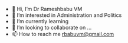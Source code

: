 - 👋 Hi, I’m Dr Rameshbabu VM 
- 👀 I’m interested in Administration and Politics
- 🌱 I’m currently learning 
- 💞️ I’m looking to collaborate on ...
- 📫 How to reach me rbabuvm@gmail.com

<!---
rbabuvm/rbabuvm is a ✨ special ✨ repository because its `README.md` (this file) appears on your GitHub profile.
You can click the Preview link to take a look at your changes.
--->
